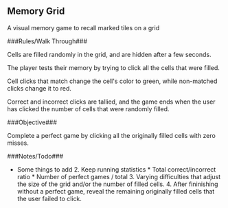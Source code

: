 Memory Grid
----

A visual memory game to recall marked tiles on a grid

###Rules/Walk Through###

Cells are filled randomly in the grid, and are hidden after a few seconds.

The player tests their memory by trying to click all the cells that were filled.

Cell clicks that match change the cell's color to green, while non-matched clicks change it to red.

Correct and incorrect clicks are tallied, and the game ends when the user has clicked the number of cells that were randomly filled.

###Objective###

Complete a perfect game by clicking all the originally filled cells with zero misses.

###Notes/Todo###

* Some things to add
    2.  Keep running statistics
        * Total correct/incorrect ratio
        * Number of perfect games / total
    3.  Varying difficulties that adjust the size of the grid and/or the number of filled cells.
    4.  After fininishing without a perfect game, reveal the remaining originally filled cells that the user failed to click.
